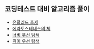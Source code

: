 ## 코딩테스트 대비 알고리즘 풀이
- [유클리드 호제](https://github.com/MojitoBar/Learning_History/blob/master/CodingTest/Euclidean_algorithm.md)
- [에라토스테네스의 체](https://github.com/MojitoBar/Learning_History/blob/master/CodingTest/Sieve_of_Eratosthenes.md)
- [너비 우선 탐색](https://github.com/MojitoBar/Learning_History/blob/master/CodingTest/Breadth_first_search.md)
- [깊이 우선 탐색](https://github.com/MojitoBar/Learning_History/blob/master/CodingTest/Depth_first_search.md)
